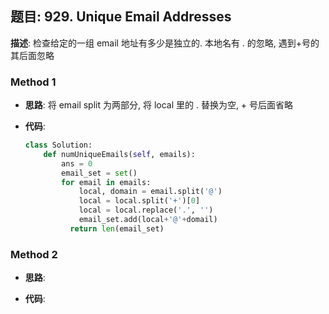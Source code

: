 ## 题目:  929. Unique Email Addresses

**描述**: 检查给定的一组 email 地址有多少是独立的. 本地名有 . 的忽略, 遇到+号的其后面忽略

### Method 1

- **思路**: 将 email split 为两部分, 将 local 里的 . 替换为空, + 号后面省略

  

- **代码**:

  ```python
  class Solution:
      def numUniqueEmails(self, emails):
          ans = 0
          email_set = set()
          for email in emails:
              local, domain = email.split('@')
              local = local.split('+')[0]
              local = local.replace('.', '')
              email_set.add(local+'@'+domail)
         	return len(email_set)
  ```


### Method 2

- **思路**:

  

- **代码**:

  ```python 
  
  ```

  


